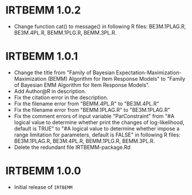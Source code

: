 # IRTBEMM 1.0.2

- Change function cat() to message() in following R files: BE3M.1PLAG.R, BE3M.4PL.R, BEMM.1PLG.R, BEMM.3PL.R.

# IRTBEMM 1.0.1

- Change the title from "Family of Bayesian Expectation-Maximization-Maximization (BEMM) Algorithm for Item Response Models" to "Family of Bayesian EMM Algorithm for Item Response Models".
- Add Author@R in description.
- Fix the citation error in the description.
- Fix the filename error from "BEMM.4PL.R" to "BE3M.4PL.R"
- Fix the filename error from "BEMM.1PLAG.R" to "BE3M.1PLAG.R"
- Fix the comment errors of input variable "ParConstraint" from "#A logical value to determine whether print the changes of log-likelihood, default is TRUE" to "#A logical value to determine whether impose a range limitation for parameters, default is FALSE" in following R files: BE3M.1PLAG.R, BE3M.4PL.R, BEMM.1PLG.R, BEMM.3PL.R.
- Delete the redundant file IRTBEMM-package.Rd

	
# IRTBEMM 1.0.0

- Initial release of `IRTBEMM`


